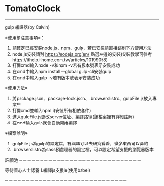 # TomatoClock

----------------------------------------------------------------
gulp 編譯器(by Calvin)

※使用前注意事項※：
1. 請確定已經安裝node.js、npm、gulp，若已安裝請直接跳到下方使用方法
2. node.js安裝請到 https://nodejs.org/en/ 點選左邊的安裝(安裝教學可參考https://ithelp.ithome.com.tw/articles/10199058)
3. 打開cmd輸入node -v和npm -v若有版本號表示安裝成功
4. 在cmd中輸入npm install --global gulp-cli安裝gulp
5. 在cmd中輸入gulp -v若有版本號表示安裝成功

※使用方法※
1. 將package.json、package-lock.json、.browserslistrc、gulpFile.js放入專案中
2. 打開cmd並輸入npm i(安裝所有相依套件)
3. 進入guleFile.js更改server位址、編譯路徑(該檔案裡有詳細註解)
4. 在cmd輸入gulp就會自動開始編譯

※檔案說明※
1. gulpFile.js為gulp的設定檔，有興趣可以去研究看看，蠻多東西可以弄的
2. .browserslistrc為sass預處理器的設定檔，可以設定希望支援的瀏覽器版本

許願池
═ ═ ═ ═ ═ ═ ═ ═ ═ ═ ═ ═ ═ ═ ═ ═ ═ ═ ═ ═ ═ ═ ═ ═ ═ ═ ═ ═ ═

等待善心人士認養
1.編譯js支援ie(使用babel)

═ ═ ═ ═ ═ ═ ═ ═ ═ ═ ═ ═ ═ ═ ═ ═ ═ ═ ═ ═ ═ ═ ═ ═ ═ ═ ═ ═ ═